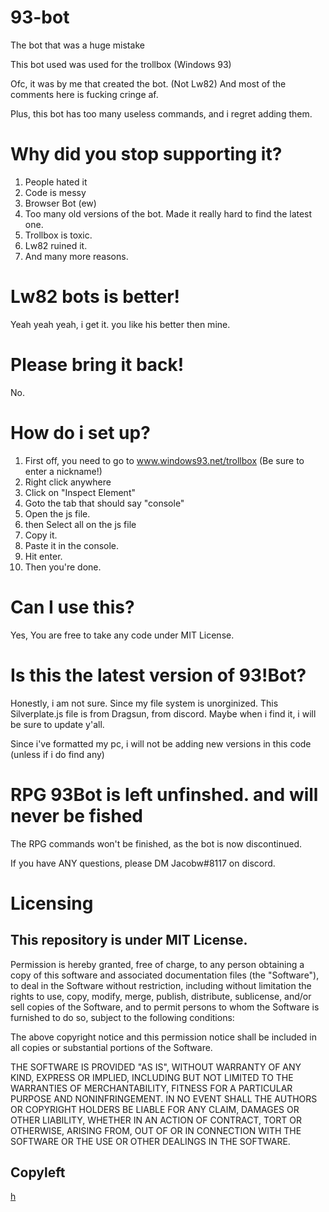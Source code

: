 # 93-bot
The bot that was a huge mistake

This bot used was used for the trollbox (Windows 93)

Ofc, it was by me that created the bot. (Not Lw82) And most of the comments here is fucking cringe af.

Plus, this bot has too many useless commands, and i regret adding them.

# Why did you stop supporting it?
1. People hated it
2. Code is messy
3. Browser Bot (ew)
4. Too many old versions of the bot. Made it really hard to find the latest one.
5. Trollbox is toxic.
6. Lw82 ruined it.
7. And many more reasons.

# Lw82 bots is better!
Yeah yeah yeah, i get it. you like his better then mine.

# Please bring it back!
No.

# How do i set up?
1. First off, you need to go to www.windows93.net/trollbox (Be sure to enter a nickname!)
2. Right click anywhere
3. Click on "Inspect Element"
4. Goto the tab that should say "console"
5. Open the js file.
6. then Select all on the js file
7. Copy it.
8. Paste it in the console.
9. Hit enter.
10. Then you're done.

# Can I use this?
Yes, You are free to take any code under MIT License.

# Is this the latest version of 93!Bot?
Honestly, i am not sure. Since my file system is unorginized. This Silverplate.js file is from Dragsun, from discord. Maybe when i find it, i will be sure to update y'all.

Since i've formatted my pc, i will not be adding new versions in this code (unless if i do find any)

# RPG 93Bot is left unfinshed. and will never be fished
The RPG commands won't be finished, as the bot is now discontinued.

If you have ANY questions, please DM Jacobw#8117 on discord.

# Licensing

## This repository is under MIT License.

Permission is hereby granted, free of charge, to any person obtaining a copy of this software and associated documentation files (the "Software"), to deal in the Software without restriction, including without limitation the rights to use, copy, modify, merge, publish, distribute, sublicense, and/or sell copies of the Software, and to permit persons to whom the Software is furnished to do so, subject to the following conditions:

The above copyright notice and this permission notice shall be included in all copies or substantial portions of the Software.

THE SOFTWARE IS PROVIDED "AS IS", WITHOUT WARRANTY OF ANY KIND, EXPRESS OR IMPLIED, INCLUDING BUT NOT LIMITED TO THE WARRANTIES OF MERCHANTABILITY, FITNESS FOR A PARTICULAR PURPOSE AND NONINFRINGEMENT. IN NO EVENT SHALL THE AUTHORS OR COPYRIGHT HOLDERS BE LIABLE FOR ANY CLAIM, DAMAGES OR OTHER LIABILITY, WHETHER IN AN ACTION OF CONTRACT, TORT OR OTHERWISE, ARISING FROM, OUT OF OR IN CONNECTION WITH THE SOFTWARE OR THE USE OR OTHER DEALINGS IN THE SOFTWARE.

## Copyleft

[h](https://cdn.discordapp.com/attachments/480519184753623052/820489952093667338/h.PNG)
